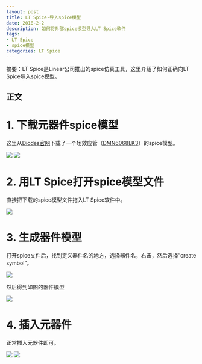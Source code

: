 ```yaml
---
layout: post
title: LT Spice-导入spice模型
date: 2018-2-2
description: 如何将外部spice模型导入LT Spice软件
tags: 
- LT Spice
- spice模型
categories: LT Spice
---
```


摘要：LT Spice是Linear公司推出的spice仿真工具，这里介绍了如何正确向LT Spice导入spice模型。

## 正文

# 1. 下载元器件spice模型

这里从[Diodes官网](https://www.diodes.com/)下载了一个场效应管（[DMN6068LK3](https://www.diodes.com/products/discrete/mosfets/mosfet-master-table/n-channel/n-channel-31v-99v/part/DMN6068LK3#tab-details)）的spice模型。

![](http://oxt33qs1f.bkt.clouddn.com/qijianguanwang_.png)
![](http://oxt33qs1f.bkt.clouddn.com/yuanqijian.png)

# 2. 用LT Spice打开spice模型文件

直接把下载的spice模型文件拖入LT Spice软件中。

![](http://oxt33qs1f.bkt.clouddn.com/tuoru.png)

# 3. 生成器件模型

打开spice文件后，找到定义器件名的地方，选择器件名，右击，然后选择“create symbol”。

![](http://oxt33qs1f.bkt.clouddn.com/creat_symbol.png)

然后得到如图的器件模型

![](http://oxt33qs1f.bkt.clouddn.com/creat_symbol_2.png)

# 4. 插入元器件

正常插入元器件即可。

![](http://oxt33qs1f.bkt.clouddn.com/charumuxing.png)
![](http://oxt33qs1f.bkt.clouddn.com/charumuxing_2.png)
